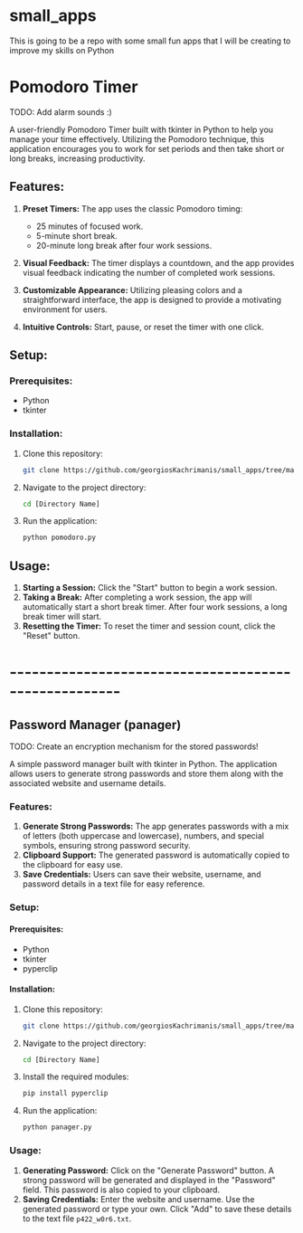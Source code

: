 <h1> small_apps </h1>

This is going to be a repo with some small fun apps that I will be creating to improve my skills on Python

# Pomodoro Timer

TODO: Add alarm sounds :) 

A user-friendly Pomodoro Timer built with tkinter in Python to help you manage your time effectively. Utilizing the Pomodoro technique, this application encourages you to work for set periods and then take short or long breaks, increasing productivity.

## Features:

1. **Preset Timers:** The app uses the classic Pomodoro timing: 
   - 25 minutes of focused work.
   - 5-minute short break.
   - 20-minute long break after four work sessions.
  
2. **Visual Feedback:** The timer displays a countdown, and the app provides visual feedback indicating the number of completed work sessions.
  
3. **Customizable Appearance:** Utilizing pleasing colors and a straightforward interface, the app is designed to provide a motivating environment for users.

4. **Intuitive Controls:** Start, pause, or reset the timer with one click.

## Setup:

### Prerequisites:

- Python
- tkinter

### Installation:

1. Clone this repository:
    ```bash
    git clone https://github.com/georgiosKachrimanis/small_apps/tree/main/pomodoro
    ```

2. Navigate to the project directory:
    ```bash
    cd [Directory Name]
    ```

3. Run the application:
    ```bash
    python pomodoro.py
    ```

## Usage:

1. **Starting a Session:** Click the "Start" button to begin a work session.
2. **Taking a Break:** After completing a work session, the app will automatically start a short break timer. After four work sessions, a long break timer will start.
3. **Resetting the Timer:** To reset the timer and session count, click the "Reset" button.

# -----------------------------------------------------

## Password Manager (panager)

TODO: Create an encryption mechanism for the stored passwords!

A simple password manager built with tkinter in Python. The application allows users to generate strong passwords and store them along with the associated website and username details.

### Features:

1. **Generate Strong Passwords:** The app generates passwords with a mix of letters (both uppercase and lowercase), numbers, and special symbols, ensuring strong password security.
2. **Clipboard Support:** The generated password is automatically copied to the clipboard for easy use.
3. **Save Credentials:** Users can save their website, username, and password details in a text file for easy reference.

### Setup:

#### Prerequisites:

- Python
- tkinter
- pyperclip

#### Installation:

1. Clone this repository:
    ```bash
    git clone https://github.com/georgiosKachrimanis/small_apps/tree/main/panager
    ```

2. Navigate to the project directory:
    ```bash
    cd [Directory Name]
    ```

3. Install the required modules:
    ```bash
    pip install pyperclip
    ```

4. Run the application:
    ```bash
    python panager.py
    ```

### Usage:

1. **Generating Password:** Click on the "Generate Password" button. A strong password will be generated and displayed in the "Password" field. This password is also copied to your clipboard.
2. **Saving Credentials:** Enter the website and username. Use the generated password or type your own. Click "Add" to save these details to the text file `p422_w0r6.txt`.



